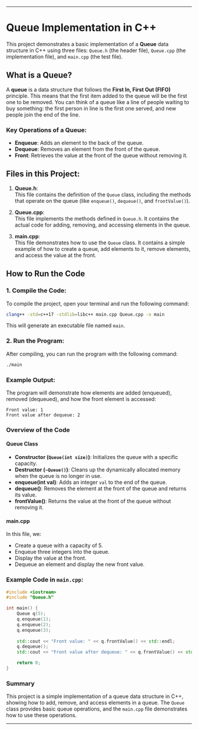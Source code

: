 
---

# Queue Implementation in C++

This project demonstrates a basic implementation of a **Queue** data structure in C++ using three files: `Queue.h` (the header file), `Queue.cpp` (the implementation file), and `main.cpp` (the test file).

## What is a Queue?

A **queue** is a data structure that follows the **First In, First Out (FIFO)** principle. This means that the first item added to the queue will be the first one to be removed. You can think of a queue like a line of people waiting to buy something: the first person in line is the first one served, and new people join the end of the line.

### Key Operations of a Queue:
- **Enqueue**: Adds an element to the back of the queue.
- **Dequeue**: Removes an element from the front of the queue.
- **Front**: Retrieves the value at the front of the queue without removing it.

## Files in this Project:

1. **Queue.h**:  
   This file contains the definition of the `Queue` class, including the methods that operate on the queue (like `enqueue()`, `dequeue()`, and `frontValue()`).

2. **Queue.cpp**:  
   This file implements the methods defined in `Queue.h`. It contains the actual code for adding, removing, and accessing elements in the queue.

3. **main.cpp**:  
   This file demonstrates how to use the `Queue` class. It contains a simple example of how to create a queue, add elements to it, remove elements, and access the value at the front.

## How to Run the Code

### 1. Compile the Code:
To compile the project, open your terminal and run the following command:

```bash
clang++ -std=c++17 -stdlib=libc++ main.cpp Queue.cpp -o main
```

This will generate an executable file named `main`.

### 2. Run the Program:
After compiling, you can run the program with the following command:

```bash
./main
```

### Example Output:
The program will demonstrate how elements are added (enqueued), removed (dequeued), and how the front element is accessed:

```
Front value: 1
Front value after dequeue: 2
```

### Overview of the Code

#### Queue Class
- **Constructor (`Queue(int size)`)**: Initializes the queue with a specific capacity.
- **Destructor (`~Queue()`)**: Cleans up the dynamically allocated memory when the queue is no longer in use.
- **enqueue(int val)**: Adds an integer `val` to the end of the queue.
- **dequeue()**: Removes the element at the front of the queue and returns its value.
- **frontValue()**: Returns the value at the front of the queue without removing it.

#### main.cpp
In this file, we:
- Create a queue with a capacity of 5.
- Enqueue three integers into the queue.
- Display the value at the front.
- Dequeue an element and display the new front value.

### Example Code in `main.cpp`:

```cpp
#include <iostream>
#include "Queue.h"

int main() {
    Queue q(5);
    q.enqueue(1);
    q.enqueue(2);
    q.enqueue(3);
    
    std::cout << "Front value: " << q.frontValue() << std::endl;
    q.dequeue();
    std::cout << "Front value after dequeue: " << q.frontValue() << std::endl;

    return 0;
}
```

### Summary
This project is a simple implementation of a queue data structure in C++, showing how to add, remove, and access elements in a queue. The `Queue` class provides basic queue operations, and the `main.cpp` file demonstrates how to use these operations.

---